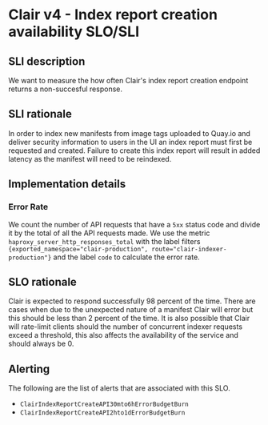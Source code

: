 # Clair v4 - Index report creation availability SLO/SLI

## SLI description
We want to measure the how often Clair's index report creation endpoint returns a non-succesful response.

## SLI rationale
In order to index new manifests from image tags uploaded to Quay.io and deliver security information to users in the UI an index report must first be requested and created. Failure to create this index report will result in added latency as the manifest will need to be reindexed.

## Implementation details

### Error Rate
We count the number of API requests that have a `5xx` status code and divide it by the total of all the API requests made. We use the metric `haproxy_server_http_responses_total` with the label filters `{exported_namespace="clair-production", route="clair-indexer-production"}` and the label `code` to calculate the error rate.
## SLO rationale
Clair is expected to respond successfully 98 percent of the time. There are cases when due to the unexpected nature of a manifest Clair will error but this should be less than 2 percent of the time. It is also possible that Clair will rate-limit clients should the number of concurrent indexer requests exceed a threshold, this also affects the availability of the service and should always be 0.
## Alerting
The following are the list of alerts that are associated with this SLO.

- `ClairIndexReportCreateAPI30mto6hErrorBudgetBurn`
- `ClairIndexReportCreateAPI2hto1dErrorBudgetBurn`
